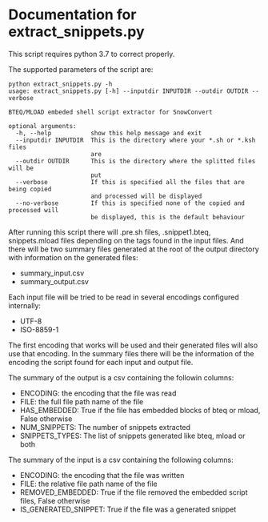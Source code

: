 # Documentation for extract_snippets.py

This script requires python 3.7 to correct properly.

The supported parameters of the script are:

```shell
python extract_snippets.py -h
usage: extract_snippets.py [-h] --inputdir INPUTDIR --outdir OUTDIR --verbose

BTEQ/MLOAD embeded shell script extractor for SnowConvert

optional arguments:
  -h, --help           show this help message and exit
  --inputdir INPUTDIR  This is the directory where your *.sh or *.ksh files
                       are
  --outdir OUTDIR      This is the directory where the splitted files will be
                       put
  --verbose            If this is specified all the files that are being copied 
                       and processed will be displayed
  --no-verbose         If this is specified none of the copied and processed will 
                       be displayed, this is the default behaviour                       

```

After running this script there will .pre.sh files, .snippet1.bteq, snippets.mload files depending on the tags found in the input files.
And there will be two summary files generated at the root of the output directory with information on the generated files:
* summary_input.csv
* summary_output.csv

Each input file will be tried to be read in several encodings configured internally:
* UTF-8
* ISO-8859-1

The first encoding that works will be used and their generated files will also use that encoding.  In the summary files there will be the information of the encoding the script found for each input and output file.

The summary of the output is a csv containing the followin columns:
* ENCODING: the encoding that the file was read
* FILE: the full file path name of the file
* HAS_EMBEDDED: True if the file has embedded blocks of bteq or mload, False otherwise
* NUM_SNIPPETS: The number of snippets extracted
* SNIPPETS_TYPES: The list of snippets generated like bteq, mload or both

The summary of the input is a csv containing the following columns:
* ENCODING: the encoding that the file was written
* FILE: the relative file path name of the file
* REMOVED_EMBEDDED: True if the file removed the embedded script files, False otherwise
* IS_GENERATED_SNIPPET: True if the file was a generated snippet


